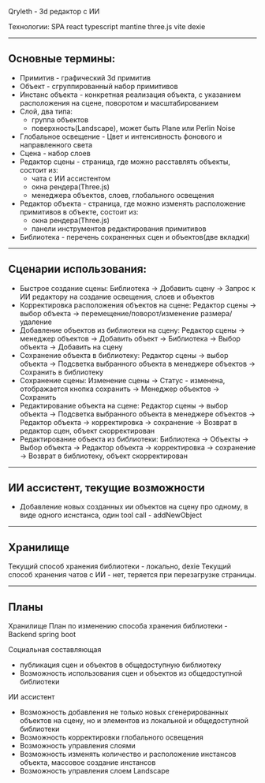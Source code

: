 Qryleth - 3d редактор с ИИ

Технологии:
SPA react typescript mantine three.js vite dexie

---
Основные термины:
---
- Примитив - графический 3d примитив
- Объект - сгруппированный набор примитивов
- Инстанс объекта - конкретная реализация объекта, с указанием расположения на сцене, поворотом и масштабированием
- Слой, два типа:
    - группа объектов
    - поверхность(Landscape), может быть Plane или Perlin Noise
- Глобальное освещение - Цвет и интенсивность фонового и направленного света
- Сцена - набор слоев
- Редактор сцены - страница, где можно расставлять объекты, состоит из:
    - чата с ИИ ассистентом
    - окна рендера(Three.js)
    - менеджера объектов, слоев, глобального освещения
- Редактор объекта - страница, где можно изменять расположение примитивов в объекте, состоит из:
    - окна рендера(Three.js)
    - панели инструментов редактирования примитивов
- Библиотека - перечень сохраненных сцен и объектов(две вкладки)


---
Сценарии использования:
---
- Быстрое создание сцены: Библиотека -> Добавить сцену -> Запрос к ИИ редактору на создание освещения, слоев и объектов
- Корректировка расположения объектов на сцене: Редактор сцены -> выбор объекта -> перемещение/поворот/изменение размера/удаление
- Добавление объектов из библиотеки на сцену: Редактор сцены -> менеджер объектов -> Добавить объект -> Библиотека -> Выбор объекта -> Добавить на сцену
- Сохранение объекта в библиотеку: Редактор сцены -> выбор объекта -> Подсветка выбранного объекта в менеджере объектов -> Сохранить в библиотеку
- Сохранение сцены: Изменение сцены -> Статус - изменена, отображается кнопка сохранить -> Менеджер объектов -> Сохранить
- Редактирование объекта на сцене: Редактор сцены -> выбор объекта -> Подсветка выбранного объекта в менеджере объектов -> Редактор объекта -> корректировка -> сохранение -> Возврат в редактор сцен, объект скорректирован
- Редактирование объекта из библиотеки: Библиотека -> Объекты -> Выбор объекта -> Редактор объекта -> корректировка -> сохранение -> Возврат в библиотеку, объект скорректирован


---
ИИ ассистент, текущие возможности
---
- Добавление новых созданных ии объектов на сцену про одному, в виде одного иснстанса, один tool call - addNewObject

---
Хранилище
---
Текущий способ хранения библиотеки - локально, dexie
Текущий способ хранения чатов с ИИ - нет, теряется при перезагрузке страницы.

---
Планы
---
Хранилище
План по изменению способа хранения библиотеки - Backend spring boot

Социальная составляющая
- публикация сцен и объектов в общедоступную библиотеку
- Возможность использования сцен и объектов из общедоступной библиотеки

ИИ ассистент
- Возможность добавления не только новых сгенерированных объектов на сцену, но и элементов из локальной и общедоступной библиотеки
- Возможность корректировки глобального освещения
- Возможность управления слоями
- Возможность изменять количество и расположение инстансов объекта, массовое создание инстансов
- Возможность управления слоем Landscape



  
